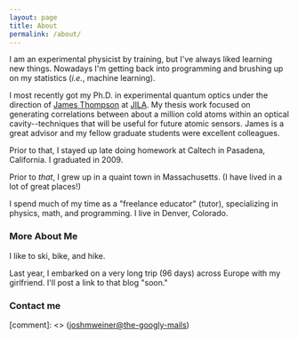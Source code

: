 ```yaml
---
layout: page
title: About
permalink: /about/
---
```


I am an experimental physicist by training, but I've always liked learning new things. Nowadays I'm getting back into programming and brushing up on my statistics (_i.e._, machine learning).

I most recently got my Ph.D. in experimental quantum optics under the direction of [James Thompson](https://jila.colorado.edu/thompson/) at [JILA](http://jila.colorado.edu). My thesis work focused on generating correlations between about a million cold atoms within an optical cavity--techniques that will be useful for future atomic sensors. James is a great advisor and my fellow graduate students were excellent colleagues.

Prior to that, I stayed up late doing homework at Caltech in Pasadena, California. I graduated in 2009. 

Prior to _that_, I grew up in a quaint town in Massachusetts. (I have lived in a lot of great places!)

I spend much of my time as a "freelance educator" (tutor), specializing in physics, math, and programming. I live in Denver, Colorado.

### More About Me
I like to ski, bike, and hike.  

Last year, I embarked on a very long trip (96 days) across Europe with my girlfriend. I'll post a link to that blog "soon."

### Contact me

[comment]: <> ([joshmweiner@the-googly-mails](mailto:joshmweiner@the-googly-mails))
